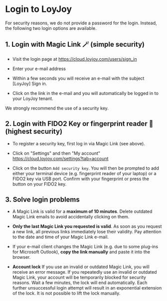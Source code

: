 # Login to LoyJoy

For security reasons, we do not provide a password for the login. Instead, the following two login options are available.

## 1. Login with Magic Link 🪄 (simple security)

- Visit the login page at https://cloud.loyjoy.com/users/sign_in

- Enter your e-mail address

- Within a few seconds you will receive an e-mail with the subject [LoyJoy] Sign in.

- Click on the link in the e-mail and you will automatically be logged in to your LoyJoy tenant.

We strongly recommend the use of a security key.

## 2. Login with FIDO2 Key or fingerprint reader 🔑 (highest security)

- To register a security key, first log in via Magic Link (see above).

- Click on "Settings" and then "My account" https://cloud.loyjoy.com/settings?tab=account

- Click on the button `Add security key`. You will then be prompted to add either your terminal device (e.g. fingerprint reader of your laptop) or a FIDO2 key via USB port. Confirm with your fingerprint or press the button on your FIDO2 key.

## 3. Solve login problems

- A Magic Link is valid for a **maximum of 10 minutes**. Delete outdated Magic Link emails to avoid accidentally clicking on them.

- **Only the last Magic Link you requested is valid**. As soon as you request a new link, all previous links immediately lose their validity. Pay attention to the date and time of your Magic Link e-mail.

- If your e-mail client changes the Magic Link (e.g. due to some plug-ins for Microsoft Outlook), **copy the link manually** and paste it into the browser.

- **Account lock** If you use an invalid or outdated Magic Link, you will receive an error message. If you repeatedly use an invalid or outdated Magic Link, your account will be temporarily blocked for security reasons. Wait a few minutes, the lock will end automatically. Each further unsuccessful login attempt will result in an exponential extension of the lock. It is not possible to lift the lock manually.
